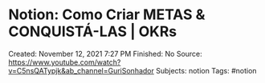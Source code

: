# Notion: Como Criar METAS & CONQUISTÁ-LAS | OKRs

Created: November 12, 2021 7:27 PM
Finished: No
Source: https://www.youtube.com/watch?v=C5nsQATypjk&ab_channel=GuriSonhador
Subjects: notion
Tags: #notion